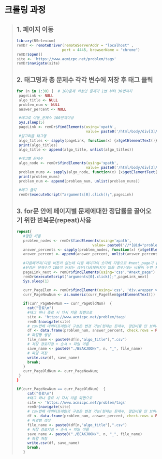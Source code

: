 # 크롤링 과정

>## 1. 페이지 이동
>
>```R
>library(RSelenium)
>remDr <- remoteDriver(remoteServerAddr = "localhost" , 
>                      port = 4445, browserName = "chrome")
>remDr$open()
>site <- 'https://www.acmicpc.net/problem/tags'
>remDr$navigate(site)
>```
>
>## 2. 태그명과 총 문제수 각각 변수에 저장 후 태그 클릭
>
>```R
>for (n in 1:30) {  # 100문제 이상인 문제가 1번 부터 30번까지
>  pageLink <- NULL
>  algo_title <- NULL
>  problem_num <- NULL
>  answer_percent <- NULL
>
>  #태그로 이동_문제수 100문제이상
>  Sys.sleep(5)
>  pageLink <- remDr$findElements(using='xpath',
>                                 value= paste0('/html/body/div[3]/div[2]/div[5]/div/div/table/tbody/tr[', n, ']/td[1]/a'))
>  #알고리즘 태그명
>  algo_titles <- sapply(pageLink, function(x) {x$getElementText()})
>  print(algo_titles)
>  algo_title <- append(algo_title, unlist(algo_titles))
>  
>  #태그별 문제수
>  algo_node <- remDr$findElements(using='xpath',
>                                 value= paste0('/html/body/div[3]/div[2]/div[5]/div/div/table/tbody/tr[', n, ']/td[3]'))
>  problem_nums <- sapply(algo_node, function(x) {x$getElementText()})
>  print(problem_nums)
>  problem_num <- append(problem_num, unlist(problem_nums))
>  
>  #태그 클릭
>  remDr$executeScript("arguments[0].click();",pageLink)
>```
>
>## 3. for문 안에 페이지별 문제에대한 정답률을 끌어오기 위한 반복문(repeat)사용
>
>```R
>repeat{
>    #정답 비율
>    problem_nodes <- remDr$findElements(using='xpath',
>                                    value= paste0('//*[@id="problemset"]/tbody/tr/td[6]'))
>    answer_percents <- sapply(problem_nodes, function(x) {x$getElementText()})
>    answer_percent <- append(answer_percent, unlist(answer_percents))
>    
>    #다음페이지(다음 버튼이 없는데 다음 페이지의 숫자에 자동으로 #next_page가 붙음..좋은 사이트)
>    #단점은 문제수가 100이 안되는 경우(다음페이지가 없을 경우)에는 비율이 두번 저장됨...
>    pageLink_next <- remDr$findElements(using='css',"#next_page")
>    remDr$executeScript("arguments[0].click();",pageLink_next)
>    Sys.sleep(1)
>    
>    curr_PageElem <- remDr$findElement(using='css', 'div.wrapper > div.container.content > div:nth-child(6) > div:nth-child(2) > div > ul > li.active')
>    curr_PageNewNum <- as.numeric(curr_PageElem$getElementText())
>
>    if(curr_PageNewNum == curr_PageOldNum)  {
>      cat("종료\n")
>      #태그 하나 종료 시 다시 처음 화면으로
>      site <- 'https://www.acmicpc.net/problem/tags'
>      remDr$navigate(site)
>      # csv안에 데이터프레임의 구성은 변경 가능(현재는 문제수, 정답비율 만 보이게함.)
>      df <- data.frame(problem_num, answer_percent, check.rows = FALSE)
>      # 파일명 생성
>      file_name <- paste0(df[n,"algo_title"],".csv")
>      # 저장 경로지정 + 순서 + 파일 이름
>      save_name <- paste0("./BEAKJOON/", n, "_", file_name)
>      # 파일 저장
>      write.csv(df, save_name)
>      break; 
>    }
>    curr_PageOldNum <- curr_PageNewNum;
>  }
>}
>```
>
>```R
>if(curr_PageNewNum == curr_PageOldNum)  {
>      cat("종료\n")
>      #태그 하나 종료 시 다시 처음 화면으로
>      site <- 'https://www.acmicpc.net/problem/tags'
>      remDr$navigate(site)
>      # csv안에 데이터프레임의 구성은 변경 가능(현재는 문제수, 정답비율 만 보이게함.)
>      df <- data.frame(problem_num, answer_percent, check.rows = FALSE)
>      # 파일명 생성
>      file_name <- paste0(df[n,"algo_title"],".csv")
>      # 저장 경로지정 + 순서 + 파일 이름
>      save_name <- paste0("./BEAKJOON/", n, "_", file_name)
>      # 파일 저장
>      write.csv(df, save_name)
>      break; 
>    }
>```
>
>
>
>

